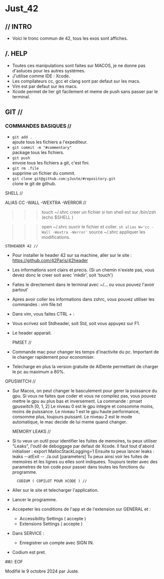 # Just_42

## // INTRO

* Voici le tronc commun de 42, tous les exos sont affiches.

## /. HELP

* Toutes ces manipulations sont faites sur MACOS, je ne donne pas d'astuces pour les autres systèmes.
* J'utilise comme IDE : Xcode.
* Les compilateurs cc, gcc et clang sont par defaut sur les macs.
* Vim est par defaut sur les macs.
* Xcode permet de lier git facilement et meme de push sans passer par le terminal.



##	GIT //

###		COMMANDES BASIQUES //

* `git add .`<br>
	ajoute tous les fichiers a l'expediteur.<br>
* `git commit -m "#commentary"`<br>
	package tous les fichiers.<br>
* `git push`<br>
	envoie tous les fichiers a git, c'est fini.<br>
* `git rm .file`<br>
	supprime un fichier du commit.<br>
* `git clone git@github.com:yJuste/#repository.git`<br>
	clone le git de github.<br>



SHELL //

ALIAS CC -WALL -WEXTRA -WERROR //

>>> touch ~/.shrc
	creer un fichier si ton shell est sur /bin/zsh (echo $SHELL )

>>> open ~/.shrc
	ouvrir le fichier et coller.
	``` sh
	alias W='cc -Wall -Wextra -Werror'
	```
>>> source ~/.shrc
	appliquer les modifications.


	STDHEADER 42 //

* Pour installer le header 42 sur sa machine, aller sur le site :
	https://github.com/42Paris/42header
* Les informations sont clairs et precis. (Si un chemin n'existe pas, vous devez donc le creer soit avec 'mkdir', soit 'touch')
* Faites le directement dans le terminal avec ~/... ou vous pouvez l'avoir partout'
* Apres avoir coller les informations dans zshrc, vous pouvez utiliser les commandes :
	vim file.txt
* Dans vim, vous faites CTRL + :
* Vous ecrivez soit Stdheader, soit Std, soit vous appuyez sur F1.
* Le header apparait.


	PMSET //

* Commande mac pour changer les temps d'inactivite du pc. Important de le changer rapidement pour economiser.
* Telecharge en plus la version gratuite de AlDente permettant de charger le pc au maximum a 80%.


GPUSWITCH //

* Sur Macos, on peut changer le basculement pour gerer la puissance du gpu. Si vous ne faites que coder et vous ne compilez pas, vous pouvez mettre le gpu au plus bas et inversement.
La commande : pmset gpuswitch [0, 1, 2]
Le niveau 0 est le gpu integre et consomme moins, moins de puissance.
Le niveau 1 est le gpu haute performance, consomme plus, toujours puissant.
Le niveau 2 est le mode automatique, le mac decide de lui meme quand changer.

	MEMORY LEAKS //

* Si tu veux un outil pour identifier les fuites de memoires, tu peux utiliser "Leaks", l'outil de deboggage par defaut de Xcode.
Il faut tout d'abord initialiser :
	export MallocStackLogging=1
Ensuite tu peux lancer leaks :
	leaks --atExit -- ./a.out [parameters]
Tu peux ainsi voir les fuites de memoires et les lignes ou elles sont indiquees. Toujours tester avec des parametres de ton code pour passer dans toutes les fonctions du programme.

		CODIUM ( COPILOT POUR XCODE ) //


* Aller sur le site et telecharger l'application.
* Lancer le programme.
* Accepeter les conditions de l'app et de l'extension sur GENERAL et :
	- Accessibility Settings ( accepte )
	- Extensions Settings ( accepte )
* Dans SERVICE :
	- Enregistrer un compte avec SIGN IN.
* Codium est pret.

##/: EOF

Modifié le 9 octobre 2024 par Juste.
